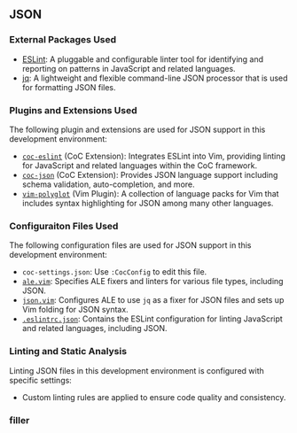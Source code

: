 ## JSON

### External Packages Used

* [ESLint](https://eslint.org/): A pluggable and configurable linter tool for
    identifying and reporting on patterns in JavaScript and related languages.
* [jq](https://stedolan.github.io/jq/): A lightweight and flexible
    command-line JSON processor that is used for formatting JSON files.

### Plugins and Extensions Used

The following plugin and extensions are used for JSON support in this development environment:

* [`coc-eslint`](https://github.com/neoclide/coc-eslint) (CoC Extension):
    Integrates ESLint into Vim, providing linting for JavaScript and related
    languages within the CoC framework.
* [`coc-json`](https://github.com/neoclide/coc-json) (CoC Extension): Provides
    JSON language support including schema validation, auto-completion, and
    more.
* [`vim-polyglot`](https://github.com/sheerun/vim-polyglot) (Vim Plugin):
    A collection of language packs for Vim that includes syntax highlighting
    for JSON among many other languages.

### Configuraiton Files Used

The following configuration files are used for JSON support in this development environment:

* `coc-settings.json`: Use `:CocConfig` to edit this file.
* [`ale.vim`](../.vim/pack/settings/start/settings/plugin/ale.vim): Specifies ALE
    fixers and linters for various file types, including JSON.
* [`json.vim`](../.vim/pack/settings/start/settings/ftplugin/json.vim):
    Configures ALE to use `jq` as a fixer for JSON files and sets up Vim
    folding for JSON syntax.
* [`.eslintrc.json`](../.eslintrc.json): Contains the ESLint
    configuration for linting JavaScript and related languages, including
    JSON.

### Linting and Static Analysis

Linting JSON files in this development environment is configured with specific settings:

* Custom linting rules are applied to ensure code quality and consistency.

### filler

